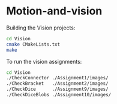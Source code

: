 # Motion-and-vision

Building the Vision projects:

```bash
cd Vision
cmake CMakeLists.txt
make
```

To run the vision assignments:

```bash
cd Vision
./CheckConnector ./Assignment1/images/
./CheckBracket   ./Assignment2/images/
./CheckDice      ./Assignment9/images/
./CheckDiceBlobs ./Assignment10/images/
```
